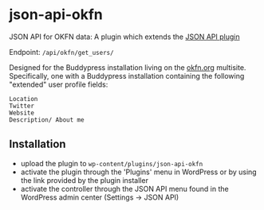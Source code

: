# json-api-okfn

JSON API for OKFN data: A plugin which extends the [JSON API plugin](http://wordpress.org/extend/plugins/json-api/installation/)

Endpoint: `/api/okfn/get_users/`

Designed for the Buddypress installation living on the [okfn.org](http://okfn.org) multisite. Specifically, one with a Buddypress installation containing the following "extended" user profile fields:

    Location
    Twitter
    Website
    Description/ About me

## Installation

* upload the plugin to `wp-content/plugins/json-api-okfn`
* activate the plugin through the 'Plugins' menu in WordPress or by using the link provided by the plugin installer
* activate the controller through the JSON API menu found in the WordPress admin center (Settings -> JSON API)

